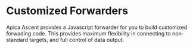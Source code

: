 # Customized Forwarders

Apica Ascent provides a Javascript forwarder for you to build customized forwading code. This provides maximum flexibility in connecting to non-standard targets, and full control of data output.

